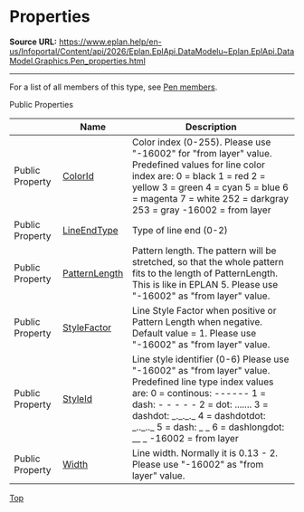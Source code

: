 # Properties

**Source URL:** https://www.eplan.help/en-us/Infoportal/Content/api/2026/Eplan.EplApi.DataModelu~Eplan.EplApi.DataModel.Graphics.Pen_properties.html

---

For a list of all members of this type, see [Pen members](Eplan.EplApi.DataModelu~Eplan.EplApi.DataModel.Graphics.Pen_members.html).

Public Properties

|  | Name | Description |
| --- | --- | --- |
| Public Property | [ColorId](Eplan.EplApi.DataModelu~Eplan.EplApi.DataModel.Graphics.Pen~ColorId.html) | Color index (0-255). Please use "-16002" for "from layer" value. Predefined values for line color index are:  0 = black  1 = red  2 = yellow  3 = green  4 = cyan  5 = blue  6 = magenta  7 = white  252 = darkgray  253 = gray  -16002 = from layer |
| Public Property | [LineEndType](Eplan.EplApi.DataModelu~Eplan.EplApi.DataModel.Graphics.Pen~LineEndType.html) | Type of line end (0-2) |
| Public Property | [PatternLength](Eplan.EplApi.DataModelu~Eplan.EplApi.DataModel.Graphics.Pen~PatternLength.html) | Pattern length. The pattern will be stretched, so that the whole pattern fits to the length of PatternLength. This is like in EPLAN 5. Please use "-16002" as "from layer" value. |
| Public Property | [StyleFactor](Eplan.EplApi.DataModelu~Eplan.EplApi.DataModel.Graphics.Pen~StyleFactor.html) | Line Style Factor when positive or Pattern Length when negative. Default value = 1. Please use "-16002" as "from layer" value. |
| Public Property | [StyleId](Eplan.EplApi.DataModelu~Eplan.EplApi.DataModel.Graphics.Pen~StyleId.html) | Line style identifier (0-6) Please use "-16002" as "from layer" value. Predefined line type index values are:  0 = continous: ------  1 = dash: - - - - -  2 = dot: .......  3 = dashdot: \_.\_.\_.\_  4 = dashdotdot: \_..\_..\_  5 = dash: \_ \_  6 = dashlongdot: \_\_ \_  -16002 = from layer |
| Public Property | [Width](Eplan.EplApi.DataModelu~Eplan.EplApi.DataModel.Graphics.Pen~Width.html) | Line width. Normally it is 0.13 - 2. Please use "-16002" as "from layer" value. |

[Top](#top)
